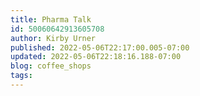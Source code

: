 ```yaml
---
title: Pharma Talk
id: 50060642913605708
author: Kirby Urner
published: 2022-05-06T22:17:00.005-07:00
updated: 2022-05-06T22:18:16.188-07:00
blog: coffee_shops
tags: 
---
```


